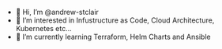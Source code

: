 - 👋 Hi, I’m @andrew-stclair
- 👀 I’m interested in Infustructure as Code, Cloud Architecture, Kubernetes etc...
- 🌱 I’m currently learning Terraform, Helm Charts and Ansible

<!---
- `$BTC    bc1qlulqmjdyh5v5h26czl24zhekdcarlmc2vyykng`
- `$BCH    qphqn52lpdquq4x9w0urgax0lymq92pgxyecyvku49`
- `$ETH    0x21a91eF8B7b24A40503B3729E228b60dEd68DB59`
--->

<!---
andrew-stclair/andrew-stclair is a ✨ special ✨ repository because its `README.md` (this file) appears on your GitHub profile.
You can click the Preview link to take a look at your changes.
--->
